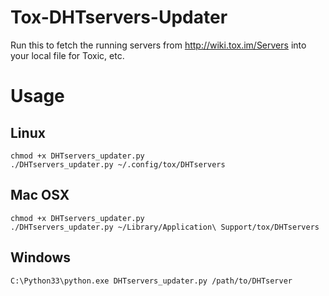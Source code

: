 Tox-DHTservers-Updater
======================

Run this to fetch the running servers from http://wiki.tox.im/Servers into your local file for Toxic, etc.

Usage
=====

Linux
-----
```
chmod +x DHTservers_updater.py
./DHTservers_updater.py ~/.config/tox/DHTservers
```

Mac OSX
-------
```
chmod +x DHTservers_updater.py
./DHTservers_updater.py ~/Library/Application\ Support/tox/DHTservers
```

Windows
-------
```
C:\Python33\python.exe DHTservers_updater.py /path/to/DHTserver
```
